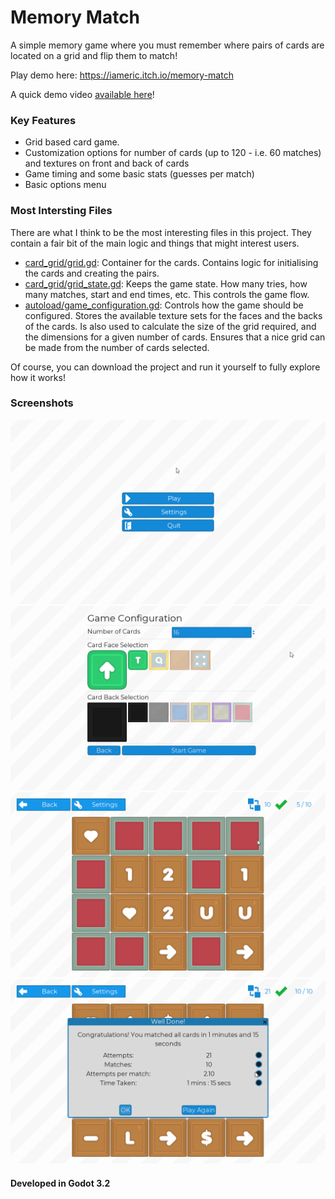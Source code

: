 # Memory Match

A simple memory game where you must remember where pairs of cards are located on a grid and flip them to match!

Play demo here: https://iameric.itch.io/memory-match

A quick demo video [available here](https://streamable.com/3oeitq)!

### Key Features

- Grid based card game.
- Customization options for number of cards (up to 120 - i.e. 60 matches) and textures on front and back of cards
- Game timing and some basic stats (guesses per match)
- Basic options menu

### Most Intersting Files

There are what I think to be the most interesting files in this project. They contain a fair bit of the main logic and things that might interest users.

- [card_grid/grid.gd](card_grid/grid.gd): Container for the cards. Contains logic for initialising the cards and creating the pairs.
- [card_grid/grid_state.gd](card_grid/grid_state.gd): Keeps the game state. How many tries, how many matches, start and end times, etc. This controls the game flow.
- [autoload/game_configuration.gd](autoload/game_configuration.gd): Controls how the game should be configured. Stores the available texture sets for the faces and the backs of the cards. Is also used to calculate the size of the grid required, and the dimensions for a given number of cards. Ensures that a nice grid can be made from the number of cards selected.

Of course, you can download the project and run it yourself to fully explore how it works!

### Screenshots

![Main](../.assets/memory_match_main.png)
![Config](../.assets/memory_match_game_config.png)
![Main](../.assets/memory_match_in-game.png)
![Main](../.assets/memory_match_game-done.png)

#### Developed in Godot 3.2
